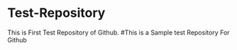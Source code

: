 # Test-Repository
This is First Test Repository of Github.
#This is a Sample test Repository For Github
